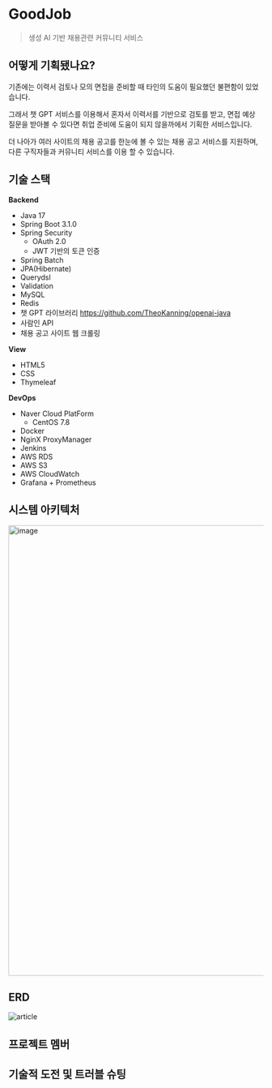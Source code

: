 # GoodJob
> 생성 AI 기반 채용관련 커뮤니티 서비스

## 어떻게 기획됐나요?

기존에는 이력서 검토나 모의 면접을 준비할 때 타인의 도움이 필요했던 불편함이 있었습니다.

그래서 챗 GPT 서비스를 이용해서 혼자서 이력서를 기반으로 검토를 받고, 면접 예상 질문을 받아볼 수 있다면 취업 준비에 도움이 되지 않을까에서 기획한 서비스입니다.

더 나아가 여러 사이트의 채용 공고를 한눈에 볼 수 있는 채용 공고 서비스를 지원하며, 다른 구직자들과 커뮤니티 서비스를 이용 할 수 있습니다.

## 기술 스택

**Backend**
- Java 17
- Spring Boot 3.1.0
- Spring Security
    - OAuth 2.0
    - JWT 기반의 토큰 인증
- Spring Batch
- JPA(Hibernate)
- Querydsl
- Validation
- MySQL
- Redis
- 챗 GPT 라이브러리 https://github.com/TheoKanning/openai-java
- 사람인 API
- 채용 공고 사이트 웹 크롤링

**View**

- HTML5
- CSS
- Thymeleaf

**DevOps**

- Naver Cloud PlatForm
  - CentOS 7.8
- Docker
- NginX ProxyManager
- Jenkins
- AWS RDS
- AWS S3
- AWS CloudWatch
- Grafana + Prometheus

## 시스템 아키텍처

<img width="889" alt="image" src="https://github.com/waveofmymind/GoodJob/assets/93868431/579cfda8-c39c-4b8c-ba12-8ad0ce8e0d71">

## ERD

![article](https://github.com/waveofmymind/GoodJob/assets/93868431/4a337a7d-e382-4ae1-b82f-4f5901ec945b)

## 프로젝트 멤버


## 기술적 도전 및 트러블 슈팅










